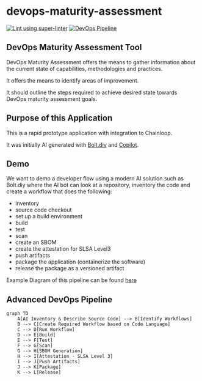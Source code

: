 # devops-maturity-assessment

[![Lint using super-linter](https://github.com/jamesrgregg/devops-maturity-assessment/actions/workflows/linter.yml/badge.svg)](https://github.com/jamesrgregg/devops-maturity-assessment/actions/workflows/linter.yml) [![DevOps Pipeline](https://github.com/jamesrgregg/devops-maturity-assessment/actions/workflows/devops-pipeline.yml/badge.svg)](https://github.com/jamesrgregg/devops-maturity-assessment/actions/workflows/devops-pipeline.yml)

## DevOps Maturity Assessment Tool

DevOps Maturity Assessment offers the means to gather information about the current state of capabilities, methodologies and practices.

It offers the means to identify areas of improvement.

It should outline the steps required to achieve desired state towards DevOps maturity assessment goals.

## Purpose of this Application

This is a rapid prototype application with integration to Chainloop.

It was initially AI generated with [Bolt.diy](https://github.com/stackblitz-labs/bolt.diy) and [Copilot](https://copilot.microsoft.com/).

## Demo

We want to demo a developer flow using a modern AI solution such as Bolt.diy where the AI bot can look at a repository, inventory the code and create a workflow that does the following:

- inventory
- source code checkout
- set up a build environment
- build
- test
- scan
- create an SBOM
- create the attestation for SLSA Level3
- push artifacts
- package the application (containerize the software)
- release the package as a versioned artifact

Example Diagram of this pipeline can be found [here](https://github.com/arena-si-devops/docs/blob/main/DevOps-Best-Practice/ai-advanced-pipeline.md)

## Advanced DevOps Pipeline

```mermaid
graph TD
    A[AI Inventory & Describe Source Code] --> B[Identify Workflows]
    B --> C[Create Required Workflow based on Code Language]
    C --> D[Run Workflow]
    D --> E[Build]
    E --> F[Test]
    F --> G[Scan]
    G --> H[SBOM Generation]
    H --> I[Attestation - SLSA Level 3]
    I --> J[Push Artifacts]
    J --> K[Package]
    K --> L[Release]
```
